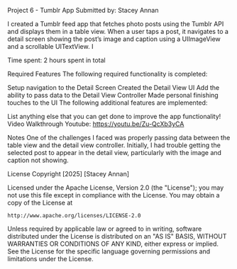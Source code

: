 Project 6 - Tumblr App
Submitted by: Stacey Annan

I created a Tumblr feed app that fetches photo posts using the Tumblr API and displays them in a table view. When a user taps a post, it navigates to a detail screen showing the post’s image and caption using a UIImageView and a scrollable UITextView. I

Time spent: 2 hours spent in total

Required Features
The following required functionality is completed:

 Setup navigation to the Detail Screen
 Created the Detail View UI
 Add the ability to pass data to the Detail View Controller
 Made personal finishing touches to the UI
The following additional features are implemented:

 List anything else that you can get done to improve the app functionality!
Video Walkthrough
Youtube: https://youtu.be/Zu-QcXb3yCA

Notes
One of the challenges I faced was properly passing data between the table view and the detail view controller. Initially, I had trouble getting the selected post to appear in the detail view, particularly with the image and caption not showing.

License
Copyright [2025] [Stacey Annan]

Licensed under the Apache License, Version 2.0 (the "License");
you may not use this file except in compliance with the License.
You may obtain a copy of the License at

    http://www.apache.org/licenses/LICENSE-2.0

Unless required by applicable law or agreed to in writing, software
distributed under the License is distributed on an "AS IS" BASIS,
WITHOUT WARRANTIES OR CONDITIONS OF ANY KIND, either express or implied.
See the License for the specific language governing permissions and
limitations under the License.
